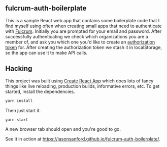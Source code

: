 ## fulcrum-auth-boilerplate

This is a sample React web app that contains some boilerplate code that I find myself using often when creating small apps that need to authenticate with [Fulcrum](https://www.fulcrumapp.com/). Initially you are prompted for your email and password. After successfully authenticating we check which organizations you are a member of, and ask you which one you'd like to create an [authorization token](http://developer.fulcrumapp.com/endpoints/authorizations/) for. After creating the authorization token we stash it in localStorage, so the app can use it to make API calls.

## Hacking

This project was built using [Create React App](https://github.com/facebook/create-react-app) which does lots of fancy things like live reloading, production builds, informative errors, etc. To get started, install the dependencies.

```bash
yarn install
```

Then just start it.

```bash
yarn start
```

A new browser tab should open and you're good to go.

See it in action at https://jasonsanford.github.io/fulcrum-auth-boilerplate/.

